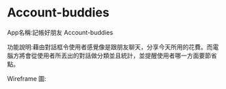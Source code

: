# Account-buddies

App名稱:記帳好朋友 Account-buddies

功能說明:藉由對話框令使用者感覺像是跟朋友聊天，分享今天所用的花費。而電腦方將會從使用者所丟出的對話做分類並且統計，並提醒使用者哪一方面要節省點。

Wireframe 圖: 

